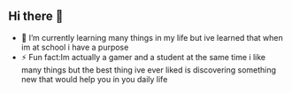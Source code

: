 ## Hi there 👋




- 🌱 I’m currently learning many things in my life but ive learned that when im at school i have a purpose 
- ⚡ Fun fact:Im actually a gamer and a student at the same time i like many things but the best thing ive ever liked is discovering something new that would help you in you daily life 
